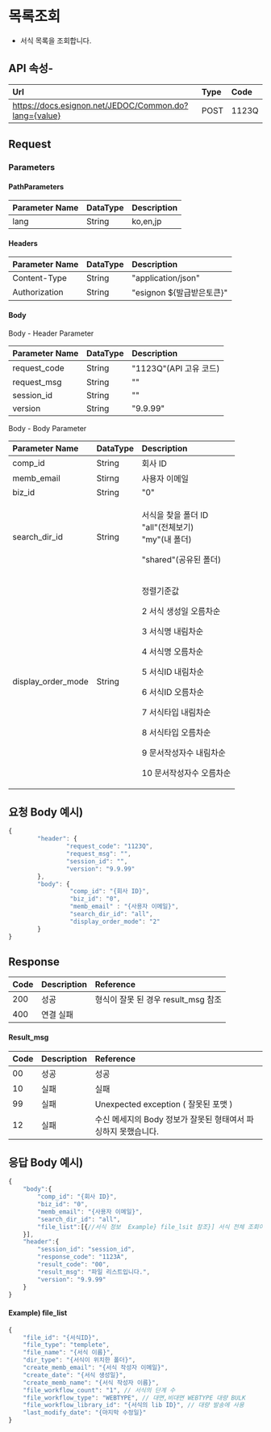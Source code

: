 # 목록조회

* 서식 목록을 조회합니다.

## API 속성-

| Url | Type | **Code** |
| :--- | :--- | :--- |
| https://docs.esignon.net/JEDOC/Common.do?lang={value} | POST | 1123Q |

## Request

### Parameters

#### PathParameters

| **Parameter Name** | DataType | **Description** |
| :--- | :--- | :--- |
| lang | String | ko,en,jp |

####  Headers

| **Parameter Name**                         | DataType | **Description** |
| :--- | :--- | :--- |
| Content-Type | String | "application/json" |
| Authorization | String | "esignon ${발급받은토큰}" |

####   Body 

  Body - Header Parameter

| **Parameter Name**                         | DataType | **Description** |
| :--- | :--- | :--- |
| request\_code | String | "1123Q"\(API 고유 코드\) |
| request\_msg | String | "" |
| session\_id | String | "" |
| version | String | "9.9.99" |

  Body - Body Parameter

<table>
  <thead>
    <tr>
      <th style="text-align:left"><b>Parameter Name</b>
      </th>
      <th style="text-align:left">DataType</th>
      <th style="text-align:left"><b>Description</b>
      </th>
    </tr>
  </thead>
  <tbody>
    <tr>
      <td style="text-align:left">comp_id</td>
      <td style="text-align:left">String</td>
      <td style="text-align:left">&#xD68C;&#xC0AC; ID</td>
    </tr>
    <tr>
      <td style="text-align:left">memb_email</td>
      <td style="text-align:left">Stirng</td>
      <td style="text-align:left">&#xC0AC;&#xC6A9;&#xC790; &#xC774;&#xBA54;&#xC77C;</td>
    </tr>
    <tr>
      <td style="text-align:left">biz_id</td>
      <td style="text-align:left">String</td>
      <td style="text-align:left">&quot;0&quot;</td>
    </tr>
    <tr>
      <td style="text-align:left">search_dir_id</td>
      <td style="text-align:left">String</td>
      <td style="text-align:left">
        <p>&#xC11C;&#xC2DD;&#xC744; &#xCC3E;&#xC744; &#xD3F4;&#xB354; ID
          <br />&quot;all&quot;(&#xC804;&#xCCB4;&#xBCF4;&#xAE30;)
          <br />&quot;my&quot;(&#xB0B4; &#xD3F4;&#xB354;)</p>
        <p>&quot;shared&quot;(&#xACF5;&#xC720;&#xB41C; &#xD3F4;&#xB354;)</p>
      </td>
    </tr>
    <tr>
      <td style="text-align:left">display_order_mode</td>
      <td style="text-align:left">String</td>
      <td style="text-align:left">
        <p>&#xC815;&#xB82C;&#xAE30;&#xC900;&#xAC12;</p>
        <p>2 &#xC11C;&#xC2DD; &#xC0DD;&#xC131;&#xC77C; &#xC624;&#xB984;&#xCC28;&#xC21C;</p>
        <p>3 &#xC11C;&#xC2DD;&#xBA85; &#xB0B4;&#xB9BC;&#xCC28;&#xC21C;</p>
        <p>4 &#xC11C;&#xC2DD;&#xBA85; &#xC624;&#xB984;&#xCC28;&#xC21C;</p>
        <p>5 &#xC11C;&#xC2DD;ID &#xB0B4;&#xB9BC;&#xCC28;&#xC21C;</p>
        <p>6 &#xC11C;&#xC2DD;ID &#xC624;&#xB984;&#xCC28;&#xC21C;</p>
        <p>7 &#xC11C;&#xC2DD;&#xD0C0;&#xC785; &#xB0B4;&#xB9BC;&#xCC28;&#xC21C;</p>
        <p>8 &#xC11C;&#xC2DD;&#xD0C0;&#xC785; &#xC624;&#xB984;&#xCC28;&#xC21C;</p>
        <p>9 &#xBB38;&#xC11C;&#xC791;&#xC131;&#xC790;&#xC218; &#xB0B4;&#xB9BC;&#xCC28;&#xC21C;</p>
        <p>10 &#xBB38;&#xC11C;&#xC791;&#xC131;&#xC790;&#xC218; &#xC624;&#xB984;&#xCC28;&#xC21C;</p>
      </td>
    </tr>
  </tbody>
</table>

## 요청 Body 예시\)

```javascript
{
        "header": {
                "request_code": "1123Q",
                "request_msg": "",
                "session_id": "",
                "version": "9.9.99"
        },
        "body": {
                 "comp_id": "{회사 ID}",
                 "biz_id": "0",
                 "memb_email" : "{사용자 이메일}",
                 "search_dir_id": "all",
                 "display_order_mode": "2" 
        }
}

```

## Response

| Code | **Description** | **Reference** |
| :--- | :--- | :--- |
| 200 | 성공 | 형식이 잘못 된 경우 result\_msg 참조 |
| 400 | 연결 실패  |  |

#### Result\_msg

| Code | **Description** | **Reference** |
| :--- | :--- | :--- |
| 00 | 성공 | 성공 |
| 10 | 실패 | 실패 |
| 99 | 실패 | Unexpected exception \( 잘못된 포맷 \) |
| 12 | 실패 | 수신 메세지의 Body 정보가 잘못된 형태여서 파싱하지 못했습니다. |

## 응답 Body 예시\)

```javascript
{
	"body":{
		"comp_id": "{회사 ID}",
		"biz_id": "0",
		"memb_email": "{사용자 이메일}",
		"search_dir_id": "all",
		"file_list":[{//서식 정보  Example} file_lsit 참조}] 서식 전체 조회이기 때문에 모든 서식 데이터
	}],
	"header":{
		"session_id": "session_id",
		"response_code": "1123A",
		"result_code": "00",
		"result_msg": "파일 리스트입니다.",
		"version": "9.9.99"
	}
}

```

#### Example\) file\_list

```javascript
{
	"file_id": "{서식ID}",
	"file_type": "templete",
	"file_name": "{서식 이름}",
	"dir_type": "{서식이 위치한 폴더}",
	"create_memb_email": "{서식 작성자 이메일}",
	"create_date": "{서식 생성일}",
	"create_memb_name": "{서식 작성자 이름}",
	"file_workflow_count": "1", // 서식의 단계 수
	"file_workflow_type": "WEBTYPE", // 대면,비대면 WEBTYPE 대량 BULK
	"file_workflow_library_id": "{서식의 lib ID}", // 대량 발송에 사용
	"last_modify_date": "{마지막 수정일}"
}
```

